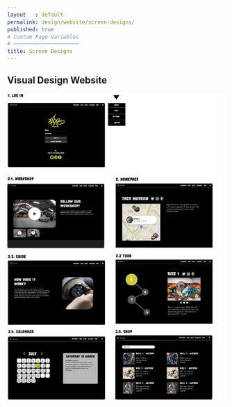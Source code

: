 ```yaml
---
layout   : default
permalink: design/website/screen-designs/
published: true
# Custom Page Variables
# ─────────────────────
title: Screen Designs
---
```

<h2>Visual Design Website</h2>
<img src="../../assets/Images/WB_screen.png">
